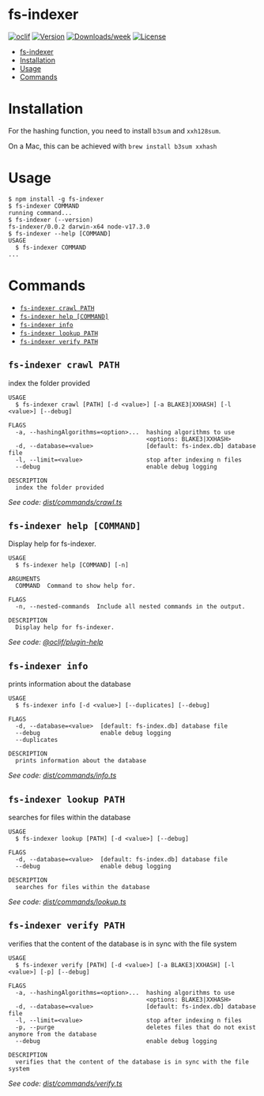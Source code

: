 # fs-indexer

[![oclif](https://img.shields.io/badge/cli-oclif-brightgreen.svg)](https://oclif.io)
[![Version](https://img.shields.io/npm/v/fs-indexer.svg)](https://npmjs.org/package/fs-indexer)
[![Downloads/week](https://img.shields.io/npm/dw/fs-indexer.svg)](https://npmjs.org/package/fs-indexer)
[![License](https://img.shields.io/npm/l/fs-indexer.svg)](https://github.com/hwaterke/fs-indexer/blob/master/package.json)

<!-- toc -->
* [fs-indexer](#fs-indexer)
* [Installation](#installation)
* [Usage](#usage)
* [Commands](#commands)
<!-- tocstop -->

# Installation

For the hashing function, you need to install `b3sum` and `xxh128sum`.

On a Mac, this can be achieved with `brew install b3sum xxhash`

# Usage

<!-- usage -->
```sh-session
$ npm install -g fs-indexer
$ fs-indexer COMMAND
running command...
$ fs-indexer (--version)
fs-indexer/0.0.2 darwin-x64 node-v17.3.0
$ fs-indexer --help [COMMAND]
USAGE
  $ fs-indexer COMMAND
...
```
<!-- usagestop -->

# Commands

<!-- commands -->
* [`fs-indexer crawl PATH`](#fs-indexer-crawl-path)
* [`fs-indexer help [COMMAND]`](#fs-indexer-help-command)
* [`fs-indexer info`](#fs-indexer-info)
* [`fs-indexer lookup PATH`](#fs-indexer-lookup-path)
* [`fs-indexer verify PATH`](#fs-indexer-verify-path)

## `fs-indexer crawl PATH`

index the folder provided

```
USAGE
  $ fs-indexer crawl [PATH] [-d <value>] [-a BLAKE3|XXHASH] [-l <value>] [--debug]

FLAGS
  -a, --hashingAlgorithms=<option>...  hashing algorithms to use
                                       <options: BLAKE3|XXHASH>
  -d, --database=<value>               [default: fs-index.db] database file
  -l, --limit=<value>                  stop after indexing n files
  --debug                              enable debug logging

DESCRIPTION
  index the folder provided
```

_See code: [dist/commands/crawl.ts](https://github.com/hwaterke/fs-indexer/blob/v0.0.2/dist/commands/crawl.ts)_

## `fs-indexer help [COMMAND]`

Display help for fs-indexer.

```
USAGE
  $ fs-indexer help [COMMAND] [-n]

ARGUMENTS
  COMMAND  Command to show help for.

FLAGS
  -n, --nested-commands  Include all nested commands in the output.

DESCRIPTION
  Display help for fs-indexer.
```

_See code: [@oclif/plugin-help](https://github.com/oclif/plugin-help/blob/v5.1.12/src/commands/help.ts)_

## `fs-indexer info`

prints information about the database

```
USAGE
  $ fs-indexer info [-d <value>] [--duplicates] [--debug]

FLAGS
  -d, --database=<value>  [default: fs-index.db] database file
  --debug                 enable debug logging
  --duplicates

DESCRIPTION
  prints information about the database
```

_See code: [dist/commands/info.ts](https://github.com/hwaterke/fs-indexer/blob/v0.0.2/dist/commands/info.ts)_

## `fs-indexer lookup PATH`

searches for files within the database

```
USAGE
  $ fs-indexer lookup [PATH] [-d <value>] [--debug]

FLAGS
  -d, --database=<value>  [default: fs-index.db] database file
  --debug                 enable debug logging

DESCRIPTION
  searches for files within the database
```

_See code: [dist/commands/lookup.ts](https://github.com/hwaterke/fs-indexer/blob/v0.0.2/dist/commands/lookup.ts)_

## `fs-indexer verify PATH`

verifies that the content of the database is in sync with the file system

```
USAGE
  $ fs-indexer verify [PATH] [-d <value>] [-a BLAKE3|XXHASH] [-l <value>] [-p] [--debug]

FLAGS
  -a, --hashingAlgorithms=<option>...  hashing algorithms to use
                                       <options: BLAKE3|XXHASH>
  -d, --database=<value>               [default: fs-index.db] database file
  -l, --limit=<value>                  stop after indexing n files
  -p, --purge                          deletes files that do not exist anymore from the database
  --debug                              enable debug logging

DESCRIPTION
  verifies that the content of the database is in sync with the file system
```

_See code: [dist/commands/verify.ts](https://github.com/hwaterke/fs-indexer/blob/v0.0.2/dist/commands/verify.ts)_
<!-- commandsstop -->
